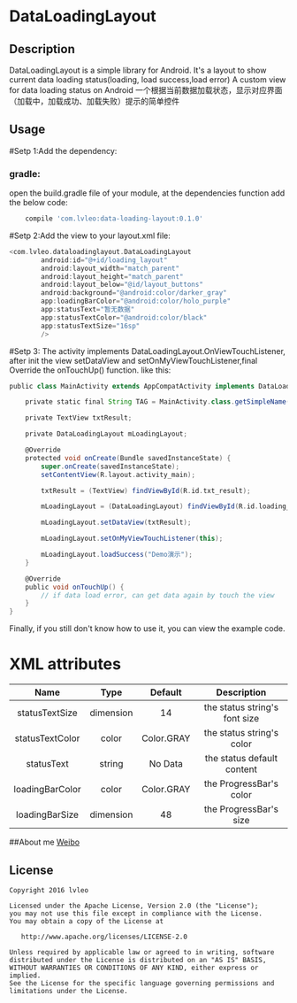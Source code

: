 # DataLoadingLayout
## Description
DataLoadingLayout is a simple library for Android. It's a layout to show current data loading status(loading, load success,load error)
A custom view for data loading status on Android
一个根据当前数据加载状态，显示对应界面（加载中，加载成功、加载失败）提示的简单控件

## Usage

#Setp 1:Add the dependency:
### gradle:
open the build.gradle file of your module, at the dependencies function add the below code:
```groovy
	compile 'com.lvleo:data-loading-layout:0.1.0'
```

#Setp 2:Add the view to your layout.xml file:

```groovy
<com.lvleo.dataloadinglayout.DataLoadingLayout
        android:id="@+id/loading_layout"
        android:layout_width="match_parent"
        android:layout_height="match_parent"
        android:layout_below="@id/layout_buttons"
        android:background="@android:color/darker_gray"
        app:loadingBarColor="@android:color/holo_purple"
        app:statusText="暂无数据"
        app:statusTextColor="@android:color/black"
        app:statusTextSize="16sp"
        />
```
#Setp 3: The activity implements DataLoadingLayout.OnViewTouchListener, after init the view setDataView and setOnMyViewTouchListener,final Override the onTouchUp() function. like this:

```groovy
public class MainActivity extends AppCompatActivity implements DataLoadingLayout.OnViewTouchListener {

    private static final String TAG = MainActivity.class.getSimpleName();

    private TextView txtResult;

    private DataLoadingLayout mLoadingLayout;

    @Override
    protected void onCreate(Bundle savedInstanceState) {
        super.onCreate(savedInstanceState);
        setContentView(R.layout.activity_main);

        txtResult = (TextView) findViewById(R.id.txt_result);

        mLoadingLayout = (DataLoadingLayout) findViewById(R.id.loading_layout);

        mLoadingLayout.setDataView(txtResult);

        mLoadingLayout.setOnMyViewTouchListener(this);

        mLoadingLayout.loadSuccess("Demo演示");
    }

    @Override
    public void onTouchUp() {
        // if data load error, can get data again by touch the view
    }
}
```

Finally, if you still don't know how to use it, you can view the example code.

# XML attributes
| Name | Type | Default | Description |
|:----:|:----:|:-------:|:-----------:|
|statusTextSize|dimension|14|the status string's font size|
|statusTextColor|color|Color.GRAY|the status string's color|
|statusText|string|No Data|the status default content|
|loadingBarColor|color|Color.GRAY|the ProgressBar's color|
|loadingBarSize|dimension|48|the ProgressBar's size|


##About me
[Weibo](http://weibo.com/2265549640)

License
-------

    Copyright 2016 lvleo

    Licensed under the Apache License, Version 2.0 (the "License");
    you may not use this file except in compliance with the License.
    You may obtain a copy of the License at

       http://www.apache.org/licenses/LICENSE-2.0

    Unless required by applicable law or agreed to in writing, software
    distributed under the License is distributed on an "AS IS" BASIS,
    WITHOUT WARRANTIES OR CONDITIONS OF ANY KIND, either express or implied.
    See the License for the specific language governing permissions and
    limitations under the License.